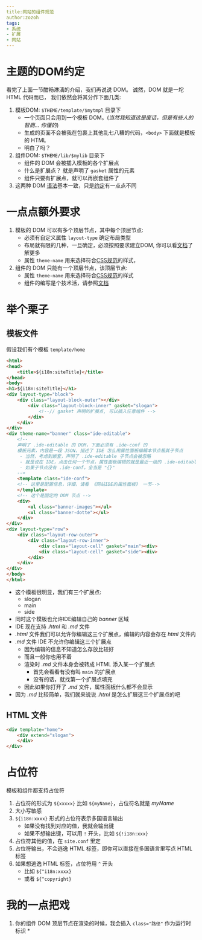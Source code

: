 ```yaml
---
title:网站的组件规范
author:zozoh
tags:
- 系统
- 扩展
- 网站
---
```



# 主题的DOM约定

看完了上面一节酣畅淋漓的介绍，我们再说说 DOM。 诚然，DOM 就是一坨 HTML 代码而已，
我们依然会将其分作下面几类:

1. 模板DOM: `$THEME/template/$mytmpl` 目录下
    * 一个页面只会用到一个模板 DOM。(*当然我知道这是废话，但是有些人的智商... 你懂的*)
    * 生成的页面不会被我在包裹上其他乱七八糟的代码，`<body>` 下面就是模板的 HTML
    * 明白了吗？
2. 组件DOM: `$THEME/lib/$mylib` 目录下
    * 组件的 DOM 会被插入模板的各个扩展点
    * 什么是扩展点？ 就是声明了 `gasket` 属性的元素
    * 组件只要有扩展点，就可以再嵌套组件了
3. 这两种 DOM [语法][dom]基本一致，只是[约定](#一点点额外要求)有一点点不同

# 一点点额外要求

1. 模板的 DOM 可以有多个顶层节点，其中每个顶层节点:
    * 必须有自定义属性 `layout-type` 确定布局类型
    * 布局就有限的几种，一旦确定，必须按照要求建立DOM, 你可以看[文档][layout]了解更多
    * 属性 `theme-name` 用来选择符合[CSS规范][css]的样式，
2. 组件的 DOM 只能有一个顶层节点，该顶层节点:
    * 属性 `theme-name` 用来选择符合[CSS规范][css]的样式
    * 组件的编写是个技术活，请参照[文档][lib]

# 举个栗子

## 模板文件

假设我们有个模板 `template/home`

```html
<html>
<head>
    <title>${i18n:siteTitle}</title>
</head>
<body>
<h1>${i18n:siteTitle}</h1>
<div layout-type="block">
    <div class="layout-block-outer"></div>
        <div class="layout-block-inner" gasket="slogan">
            <!--// gasket 声明的扩展点, 可以插入任意组件 -->
        </div>
    </div>
</div>
<div theme-name="banner" class="ide-editable">
    <!--
    声明了 .ide-editable 的 DOM，下面必须有 .ide-conf 的
    模板元素，内容是一段 JSON，描述了 IDE 怎么用属性面板编辑本节点极其子节点
     - 当然，考虑到嵌套，声明了 .ide-editable 子节点会被忽略
     - 就是说在 IDE，点击任何一个节点，属性面板编辑的就是最近一级的 .ide-editable
     - 如果子节点没有 .ide-conf，全当是 "{}"
    -->
    <template class="ide-conf">
    <!-- 这里是配置信息，详细，请看 《网站IDE的属性面板》 一节-->
    </template>
    <!-- 这个是固定的 DOM 节点 -->
    <div>
        <ul class="banner-images"></ul>
        <ul class="banner-dotte"></ul>
    </div> 
</div>
<div layout-type="row">
    <div class="layout-row-outer">
        <div class="layout-row-inner">
            <div class="layout-cell" gasket="main"><div>
            <div class="layout-cell" gasket="side"><div>
        </div>
    </div>
</div>
</body>
</html>
```

* 这个模板很明显，我们有三个扩展点:
    * slogan
    * main
    * side
* 同时这个模板也允许IDE编辑自己的 *banner* 区域
* IDE 现在支持 *.html* 和 *.md* 文件
* *.html* 文件我们可以允许你编辑这三个扩展点，编辑的内容会存在 *html* 文件内
* *.md* 文件 IDE 不允许你编辑这三个扩展点
    - 因为编辑的信息不知道怎么存放比较好
    - 而且一般你也用不着
    - 渲染时 *.md* 文件本身会被转成 HTML 添入某一个扩展点
        + 首先会看看有没有叫 `main` 的扩展点
        + 没有的话，就找第一个扩展点填充
    - 因此如果你打开了 *.md* 文件，属性面板什么都不会显示
* 因为 *.md* 比较简单，我们就来说说 *.html* 是怎么扩展这三个扩展点的吧

## HTML 文件

```html
<div template="home">
    <div extend="slogan">
    </div>
</div> 
```


# 占位符

模板和组件都支持占位符

1. 占位符的形式为 `${xxxxx}` 比如 `${myName}`，占位符名就是 *myName*
2. 大小写敏感
3. `${i18n:xxxx}` 形式的占位符表示多国语言输出
    + 如果没有找到对应的值，我就会输出键
    + 如果不想输出键，可以用 `!` 开头，比如 `${!i18n:xxx}`
4. 占位符其他的值，在 `site.conf` 里定
5. 占位符输出，不会逃逸 HTML 标签，即你可以直接在多国语言里写点 HTML 标签
6. 如果想逃逸 HTML 标签，占位符用 `^` 开头
    + 比如 `${^i18n:xxxx}`
    + 或者 `${^copyright}`


# 我的一点把戏

1. 你的组件 DOM 顶层节点在渲染的时候，我会插入 `class="路径"` 作为运行时标识
    *  





[theme]:  ext_site_theme.md      "网站的主题"
[dom]:    ext_site_rule_dom.md   "网站的DOM规范"
[js]:     ext_site_rule_js.md    "网站的JS规范"
[css]:    ext_site_rule_css.md   "网站的CSS规范"
[i18n]:   ext_site_rule_i18n.md  "网站的本地化规范"
[layout]: ext_site_layout.md     "网站的布局"
[lib]:    ext_site_lib.md        "网站的组件编写规范"

